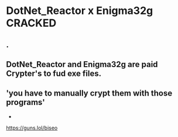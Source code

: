 # DotNet_Reactor x Enigma32g CRACKED
.
-
DotNet_Reactor and Enigma32g are paid Crypter's to fud exe files.
-
'you have to manually crypt them with those programs'
-
-
https://guns.lol/biseo

